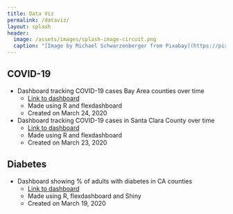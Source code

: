 ```yaml
---
title: Data Viz
permalink: /dataviz/
layout: splash
header:
  image: /assets/images/splash-image-circuit.png
  caption: "[Image by Michael Schwarzenberger from Pixabay](https://pixabay.com/users/blickpixel-52945/?utm_source=link-attribution&amp;utm_medium=referral&amp;utm_campaign=image&amp;utm_content=453758)"
---
```


## COVID-19
* Dashboard tracking COVID-19 cases Bay Area counties over time
     - [Link to dashboard](covid19_bayarea.html)
     - Made using R and flexdashboard
     - Created on March 24, 2020
* Dashboard tracking COVID-19 cases in Santa Clara County over time
     - [Link to dashboard](covid19_scc.html)
     - Made using R and flexdashboard
     - Created on March 23, 2020

## Diabetes
* Dashboard showing % of adults with diabetes in CA counties
     - [Link to dashboard](https://jackjlee.shinyapps.io/ca_counties_diabetes/)
     - Made using R, flexdashboard and Shiny
     - Created on March 19, 2020
